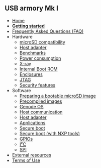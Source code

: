 ## USB armory Mk I

* [Home](https://github.com/inversepath/usbarmory/wiki)
* [**Getting started**](https://github.com/inversepath/usbarmory/wiki/Starting)
* [Frequently Asked Questions (FAQ)](https://github.com/inversepath/usbarmory/wiki/Frequently-Asked-Questions-(FAQ))
* Hardware
  * [microSD compatibility](https://github.com/inversepath/usbarmory/wiki/microSD-compatibility)
  * [Host adapter](https://github.com/inversepath/usbarmory/wiki/Host-adapter)
  * [Benchmarks](https://github.com/inversepath/usbarmory/wiki/Benchmarks)
  * [Power consumption](https://github.com/inversepath/usbarmory/wiki/Power-consumption)
  * [X-ray](https://github.com/inversepath/usbarmory/wiki/X-ray)
  * [Internal Boot ROM](https://github.com/inversepath/usbarmory/wiki/Internal-Boot-ROM)
  * [Enclosures](https://github.com/inversepath/usbarmory/wiki/Enclosures)
  * [JTAG](https://github.com/inversepath/usbarmory/wiki/JTAG)
  * [Security features](https://github.com/inversepath/usbarmory/wiki/Hardware-security-features)
* Software
  * [Preparing a bootable microSD image](https://github.com/inversepath/usbarmory/wiki/Preparing-a-bootable-microSD-image)
  * [Precompiled images](https://github.com/inversepath/usbarmory/wiki/Available-images)
  * [Genode OS](https://github.com/inversepath/usbarmory/wiki/Genode-OS)
  * [Host communication](https://github.com/inversepath/usbarmory/wiki/Host-communication)
  * [Host adapter](https://github.com/inversepath/usbarmory/wiki/Host-adapter)
  * [Applications](https://github.com/inversepath/usbarmory/wiki/Applications) 
  * [Secure boot](https://github.com/inversepath/usbarmory/wiki/Secure-boot-(iMX53))
  * [Secure boot (with NXP tools)](https://github.com/inversepath/usbarmory/wiki/Secure-boot-with-NXP-tools-(iMX53))
  * [GPIOs](https://github.com/inversepath/usbarmory/wiki/GPIOs)
  * [I²C](https://github.com/inversepath/usbarmory/wiki/I2C)
  * [SPI](https://github.com/inversepath/usbarmory/wiki/SPI)
* [External resources](https://github.com/inversepath/usbarmory/wiki/External-resources)
* [Terms of Use](https://github.com/inversepath/usbarmory/wiki/Terms-of-Use)
